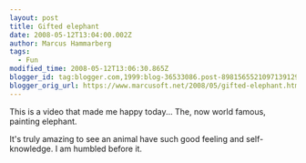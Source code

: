 ```yaml
---
layout: post
title: Gifted elephant
date: 2008-05-12T13:04:00.002Z
author: Marcus Hammarberg
tags:
  - Fun
modified_time: 2008-05-12T13:06:30.865Z
blogger_id: tag:blogger.com,1999:blog-36533086.post-8981565521097139129
blogger_orig_url: https://www.marcusoft.net/2008/05/gifted-elephant.html
---
```


This is a video that made me happy today... The, now world famous,
painting elephant.

It's truly amazing to see an animal have such good feeling and
self-knowledge. I am humbled before it.
